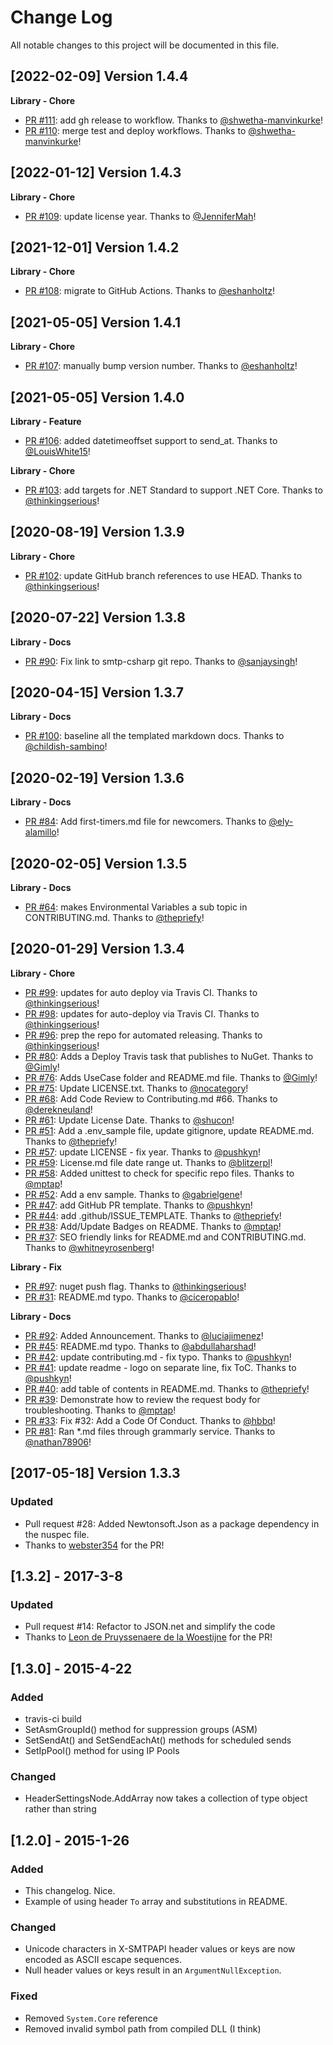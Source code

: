 # Change Log
All notable changes to this project will be documented in this file.

[2022-02-09] Version 1.4.4
--------------------------
**Library - Chore**
- [PR #111](https://github.com/sendgrid/smtpapi-csharp/pull/111): add gh release to workflow. Thanks to [@shwetha-manvinkurke](https://github.com/shwetha-manvinkurke)!
- [PR #110](https://github.com/sendgrid/smtpapi-csharp/pull/110): merge test and deploy workflows. Thanks to [@shwetha-manvinkurke](https://github.com/shwetha-manvinkurke)!


[2022-01-12] Version 1.4.3
--------------------------
**Library - Chore**
- [PR #109](https://github.com/sendgrid/smtpapi-csharp/pull/109): update license year. Thanks to [@JenniferMah](https://github.com/JenniferMah)!


[2021-12-01] Version 1.4.2
--------------------------
**Library - Chore**
- [PR #108](https://github.com/sendgrid/smtpapi-csharp/pull/108): migrate to GitHub Actions. Thanks to [@eshanholtz](https://github.com/eshanholtz)!


[2021-05-05] Version 1.4.1
--------------------------
**Library - Chore**
- [PR #107](https://github.com/sendgrid/smtpapi-csharp/pull/107): manually bump version number. Thanks to [@eshanholtz](https://github.com/eshanholtz)!


[2021-05-05] Version 1.4.0
--------------------------
**Library - Feature**
- [PR #106](https://github.com/sendgrid/smtpapi-csharp/pull/106): added datetimeoffset support to send_at. Thanks to [@LouisWhite15](https://github.com/LouisWhite15)!

**Library - Chore**
- [PR #103](https://github.com/sendgrid/smtpapi-csharp/pull/103): add targets for .NET Standard to support .NET Core. Thanks to [@thinkingserious](https://github.com/thinkingserious)!


[2020-08-19] Version 1.3.9
--------------------------
**Library - Chore**
- [PR #102](https://github.com/sendgrid/smtpapi-csharp/pull/102): update GitHub branch references to use HEAD. Thanks to [@thinkingserious](https://github.com/thinkingserious)!


[2020-07-22] Version 1.3.8
--------------------------
**Library - Docs**
- [PR #90](https://github.com/sendgrid/smtpapi-csharp/pull/90): Fix link to smtp-csharp git repo. Thanks to [@sanjaysingh](https://github.com/sanjaysingh)!


[2020-04-15] Version 1.3.7
--------------------------
**Library - Docs**
- [PR #100](https://github.com/sendgrid/smtpapi-csharp/pull/100): baseline all the templated markdown docs. Thanks to [@childish-sambino](https://github.com/childish-sambino)!


[2020-02-19] Version 1.3.6
--------------------------
**Library - Docs**
- [PR #84](https://github.com/sendgrid/smtpapi-csharp/pull/84): Add first-timers.md file for newcomers. Thanks to [@ely-alamillo](https://github.com/ely-alamillo)!


[2020-02-05] Version 1.3.5
--------------------------
**Library - Docs**
- [PR #64](https://github.com/sendgrid/smtpapi-csharp/pull/64): makes Environmental Variables a sub topic in CONTRIBUTING.md. Thanks to [@thepriefy](https://github.com/thepriefy)!


[2020-01-29] Version 1.3.4
--------------------------
**Library - Chore**
- [PR #99](https://github.com/sendgrid/smtpapi-csharp/pull/99): updates for auto deploy via Travis CI. Thanks to [@thinkingserious](https://github.com/thinkingserious)!
- [PR #98](https://github.com/sendgrid/smtpapi-csharp/pull/98): updates for auto-deploy via Travis CI. Thanks to [@thinkingserious](https://github.com/thinkingserious)!
- [PR #96](https://github.com/sendgrid/smtpapi-csharp/pull/96): prep the repo for automated releasing. Thanks to [@thinkingserious](https://github.com/thinkingserious)!
- [PR #80](https://github.com/sendgrid/smtpapi-csharp/pull/80): Adds a Deploy Travis task that publishes to NuGet. Thanks to [@Gimly](https://github.com/Gimly)!
- [PR #76](https://github.com/sendgrid/smtpapi-csharp/pull/76): Adds UseCase folder and README.md file. Thanks to [@Gimly](https://github.com/Gimly)!
- [PR #75](https://github.com/sendgrid/smtpapi-csharp/pull/75): Update LICENSE.txt. Thanks to [@nocategory](https://github.com/nocategory)!
- [PR #68](https://github.com/sendgrid/smtpapi-csharp/pull/68): Add Code Review to Contributing.md #66. Thanks to [@derekneuland](https://github.com/derekneuland)!
- [PR #61](https://github.com/sendgrid/smtpapi-csharp/pull/61): Update License Date. Thanks to [@shucon](https://github.com/shucon)!
- [PR #51](https://github.com/sendgrid/smtpapi-csharp/pull/51): Add a .env_sample file, update gitignore, update README.md. Thanks to [@thepriefy](https://github.com/thepriefy)!
- [PR #57](https://github.com/sendgrid/smtpapi-csharp/pull/57): update LICENSE - fix year. Thanks to [@pushkyn](https://github.com/pushkyn)!
- [PR #59](https://github.com/sendgrid/smtpapi-csharp/pull/59): License.md file date range ut. Thanks to [@blitzerpl](https://github.com/blitzerpl)!
- [PR #58](https://github.com/sendgrid/smtpapi-csharp/pull/58): Added unittest to check for specific repo files. Thanks to [@mptap](https://github.com/mptap)!
- [PR #52](https://github.com/sendgrid/smtpapi-csharp/pull/52): Add a env sample. Thanks to [@gabrielgene](https://github.com/gabrielgene)!
- [PR #47](https://github.com/sendgrid/smtpapi-csharp/pull/47): add GitHub PR template. Thanks to [@pushkyn](https://github.com/pushkyn)!
- [PR #44](https://github.com/sendgrid/smtpapi-csharp/pull/44): add .github/ISSUE_TEMPLATE. Thanks to [@thepriefy](https://github.com/thepriefy)!
- [PR #38](https://github.com/sendgrid/smtpapi-csharp/pull/38): Add/Update Badges on README. Thanks to [@mptap](https://github.com/mptap)!
- [PR #37](https://github.com/sendgrid/smtpapi-csharp/pull/37): SEO friendly links for README.md and CONTRIBUTING.md. Thanks to [@whitneyrosenberg](https://github.com/whitneyrosenberg)!

**Library - Fix**
- [PR #97](https://github.com/sendgrid/smtpapi-csharp/pull/97): nuget push flag. Thanks to [@thinkingserious](https://github.com/thinkingserious)!
- [PR #31](https://github.com/sendgrid/smtpapi-csharp/pull/31): README.md typo. Thanks to [@ciceropablo](https://github.com/ciceropablo)!

**Library - Docs**
- [PR #92](https://github.com/sendgrid/smtpapi-csharp/pull/92): Added Announcement. Thanks to [@luciajimenez](https://github.com/luciajimenez)!
- [PR #45](https://github.com/sendgrid/smtpapi-csharp/pull/45): README.md typo. Thanks to [@abdullaharshad](https://github.com/abdullaharshad)!
- [PR #42](https://github.com/sendgrid/smtpapi-csharp/pull/42): update contributing.md - fix typo. Thanks to [@pushkyn](https://github.com/pushkyn)!
- [PR #41](https://github.com/sendgrid/smtpapi-csharp/pull/41): update readme - logo on separate line, fix ToC. Thanks to [@pushkyn](https://github.com/pushkyn)!
- [PR #40](https://github.com/sendgrid/smtpapi-csharp/pull/40): add table of contents in README.md. Thanks to [@thepriefy](https://github.com/thepriefy)!
- [PR #39](https://github.com/sendgrid/smtpapi-csharp/pull/39): Demonstrate how to review the request body for troubleshooting. Thanks to [@mptap](https://github.com/mptap)!
- [PR #33](https://github.com/sendgrid/smtpapi-csharp/pull/33): Fix #32: Add a Code Of Conduct. Thanks to [@hbbq](https://github.com/hbbq)!
- [PR #81](https://github.com/sendgrid/smtpapi-csharp/pull/81): Ran *.md files through grammarly service. Thanks to [@nathan78906](https://github.com/nathan78906)!


[2017-05-18] Version 1.3.3
---------------------------
### Updated
- Pull request #28: Added Newtonsoft.Json as a package dependency in the nuspec file.
- Thanks to [webster354](https://github.com/webster354) for the PR!

## [1.3.2] - 2017-3-8
### Updated
- Pull request #14: Refactor to JSON.net and simplify the code
- Thanks to [Leon de Pruyssenaere de la Woestijne](https://github.com/leonpw) for the PR!

## [1.3.0] - 2015-4-22
### Added
- travis-ci build
- SetAsmGroupId() method for suppression groups (ASM)
- SetSendAt() and SetSendEachAt() methods for scheduled sends
- SetIpPool() method for using IP Pools

### Changed
- HeaderSettingsNode.AddArray now takes a collection of type object rather
  than string

## [1.2.0] - 2015-1-26
### Added
- This changelog. Nice.
- Example of using header `To` array and substitutions in README.

### Changed
- Unicode characters in X-SMTPAPI header values or keys are now encoded as ASCII escape sequences.
- Null header values or keys result in an `ArgumentNullException`.

### Fixed
- Removed `System.Core` reference
- Removed invalid symbol path from compiled DLL (I think)

